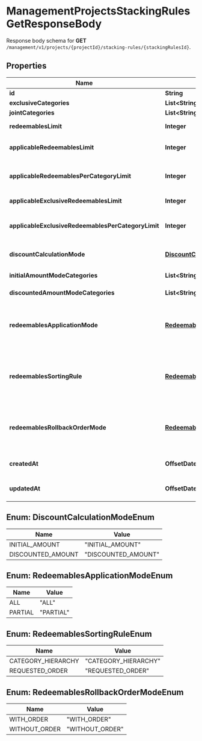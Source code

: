 

# ManagementProjectsStackingRulesGetResponseBody

Response body schema for **GET** `/management/v1/projects/{projectId}/stacking-rules/{stackingRulesId}`.

## Properties

| Name | Type | Description |
|------------ | ------------- | ------------- |
|**id** | **String** | The unique identifier of the stacking rules. |
|**exclusiveCategories** | **List&lt;String&gt;** | Lists the IDs of the categories that are exclusive. |
|**jointCategories** | **List&lt;String&gt;** | Lists the IDs of the categories that are joint. |
|**redeemablesLimit** | **Integer** | Defines how many redeemables can be sent to Voucherify for validation at the same time. |
|**applicableRedeemablesLimit** | **Integer** | Defines how many redeemables can be applied at the same time. The number must be less than or equal to &#x60;\&quot;redeemables_limit\&quot;&#x60;. |
|**applicableRedeemablesPerCategoryLimit** | **Integer** | Defines how many redeemables with the same category can be applied at the same time. The number must be less than or equal to &#x60;\&quot;applicable_redeemables_limit\&quot;&#x60;. |
|**applicableExclusiveRedeemablesLimit** | **Integer** | Defines how many redeemables with an assigned exclusive category can be applied at the same time. |
|**applicableExclusiveRedeemablesPerCategoryLimit** | **Integer** | Defines how many exclusive redeemables with the same category can be applied at the same time. The number must be less than or equal to &#x60;\&quot;applicable_exclusive_redeemables_limit\&quot;&#x60;. |
|**discountCalculationMode** | [**DiscountCalculationModeEnum**](#DiscountCalculationModeEnum) | Defines if the discounts are applied by taking into account the initial order amount or the discounted order amount. |
|**initialAmountModeCategories** | **List&lt;String&gt;** | Lists the IDs of the categories that apply a discount based on the initial amount. |
|**discountedAmountModeCategories** | **List&lt;String&gt;** | Lists the IDs of the categories that apply a discount based on the discounted amount. |
|**redeemablesApplicationMode** | [**RedeemablesApplicationModeEnum**](#RedeemablesApplicationModeEnum) | Defines the application mode for redeemables. &#x60;\&quot;ALL\&quot;&#x60; means that all redeemables must be validated for the redemption to be successful. &#x60;\&quot;PARTIAL\&quot;&#x60; means that only those redeemables that can be validated will be redeemed. The redeemables that fail validaton will be skipped. |
|**redeemablesSortingRule** | [**RedeemablesSortingRuleEnum**](#RedeemablesSortingRuleEnum) | Defines the sorting rule for redeemables. &#x60;\&quot;CATEGORY_HIERARCHY\&quot;&#x60; means that redeemables are applied with the order established by the hierarchy of the categories. &#x60;\&quot;REQUESTED_ORDER\&quot;&#x60; means that redeemables are applied with the order established in the request. |
|**redeemablesRollbackOrderMode** | [**RedeemablesRollbackOrderModeEnum**](#RedeemablesRollbackOrderModeEnum) | Defines the rollback mode for the order. &#x60;WITH_ORDER&#x60; is a default setting. The redemption is rolled back together with the data about the order, including related discount values. &#x60;WITHOUT_ORDER&#x60; allows rolling the redemption back without affecting order data, including the applied discount values. |
|**createdAt** | **OffsetDateTime** | Timestamp representing the date and time when the stacking rules were created. The value for this parameter is shown in the ISO 8601 format. |
|**updatedAt** | **OffsetDateTime** | Timestamp representing the date and time when the stacking rules were updated. The value for this parameter is shown in the ISO 8601 format. |



## Enum: DiscountCalculationModeEnum

| Name | Value |
|---- | -----|
| INITIAL_AMOUNT | &quot;INITIAL_AMOUNT&quot; |
| DISCOUNTED_AMOUNT | &quot;DISCOUNTED_AMOUNT&quot; |



## Enum: RedeemablesApplicationModeEnum

| Name | Value |
|---- | -----|
| ALL | &quot;ALL&quot; |
| PARTIAL | &quot;PARTIAL&quot; |



## Enum: RedeemablesSortingRuleEnum

| Name | Value |
|---- | -----|
| CATEGORY_HIERARCHY | &quot;CATEGORY_HIERARCHY&quot; |
| REQUESTED_ORDER | &quot;REQUESTED_ORDER&quot; |



## Enum: RedeemablesRollbackOrderModeEnum

| Name | Value |
|---- | -----|
| WITH_ORDER | &quot;WITH_ORDER&quot; |
| WITHOUT_ORDER | &quot;WITHOUT_ORDER&quot; |



